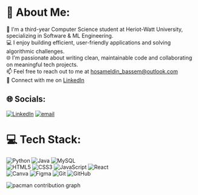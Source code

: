 # 💫 About Me:
👋 I'm a third-year Computer Science student at Heriot-Watt University, specializing in Software & ML Engineering.<br>💻 I enjoy building efficient, user-friendly applications and solving algorithmic challenges.<br>🌐 I'm passionate about writing clean, maintainable code and collaborating on meaningful tech projects.<br>📫 Feel free to reach out to me at hosameldin_bassem@outlook.com<br>🔗  Connect with me on [LinkedIn](https://www.linkedin.com/in/hosam-farouk/)


## 🌐 Socials:
[![LinkedIn](https://img.shields.io/badge/LinkedIn-%230077B5.svg?logo=linkedin&logoColor=white)](https://linkedin.com/in/hosam-farouk) [![email](https://img.shields.io/badge/Email-D14836?logo=gmail&logoColor=white)](mailto:hosameldin_bassem@outlook.com) 

# 💻 Tech Stack:
![Python](https://img.shields.io/badge/python-3670A0?style=for-the-badge&logo=python&logoColor=ffdd54) ![Java](https://img.shields.io/badge/java-%23ED8B00.svg?style=for-the-badge&logo=openjdk&logoColor=white) ![MySQL](https://img.shields.io/badge/mysql-4479A1.svg?style=for-the-badge&logo=mysql&logoColor=white) <br> ![HTML5](https://img.shields.io/badge/html5-%23E34F26.svg?style=for-the-badge&logo=html5&logoColor=white) ![CSS3](https://img.shields.io/badge/css3-%231572B6.svg?style=for-the-badge&logo=css3&logoColor=white) ![JavaScript](https://img.shields.io/badge/javascript-%23323330.svg?style=for-the-badge&logo=javascript&logoColor=%23F7DF1E) ![React](https://img.shields.io/badge/react-%2320232a.svg?style=for-the-badge&logo=react&logoColor=%2361DAFB) <br>![Canva](https://img.shields.io/badge/Canva-%2300C4CC.svg?style=for-the-badge&logo=Canva&logoColor=white) ![Figma](https://img.shields.io/badge/figma-%23F24E1E.svg?style=for-the-badge&logo=figma&logoColor=white) ![Git](https://img.shields.io/badge/git-%23F05033.svg?style=for-the-badge&logo=git&logoColor=white) ![GitHub](https://img.shields.io/badge/github-%23121011.svg?style=for-the-badge&logo=github&logoColor=white) <br>

<picture>
  <source media="(prefers-color-scheme: dark)" srcset="https://raw.githubusercontent.com/Hosam-Bassem/Hosam-Bassem/output/pacman-contribution-graph-dark.svg">
  <source media="(prefers-color-scheme: light)" srcset="https://raw.githubusercontent.com/Hosam-Bassem/Hosam-Bassem/output/pacman-contribution-graph.svg">
  <img alt="pacman contribution graph" src="https://raw.githubusercontent.com/Hosam-Bassem/Hosam-Bassem/output/pacman-contribution-graph.svg">
</picture>

###

